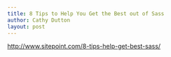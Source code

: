```yaml
---
title: 8 Tips to Help You Get the Best out of Sass
author: Cathy Dutton
layout: post
---
```


http://www.sitepoint.com/8-tips-help-get-best-sass/
